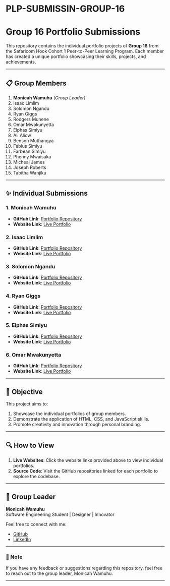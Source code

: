 # PLP-SUBMISSIN-GROUP-16


# Group 16 Portfolio Submissions  

This repository contains the individual portfolio projects of **Group 16** from the Safaricom Hook Cohort 1 Peer-to-Peer Learning Program. Each member has created a unique portfolio showcasing their skills, projects, and achievements.  

---

## 📋 Group Members  

1. **Monicah Wamuhu** *(Group Leader)*  
2. Isaac Limlim  
3. Solomon Ngandu  
4. Ryan Giggs  
5. Rodgers Munene  
6. Omar Mwakunyetta  
7. Elphas Simiyu  
8. Ali Aliow  
9. Benson Muthangya  
10. Fabius Simiyu  
11. Farbean Simiyu  
12. Phenny Mwaisaka  
13. Micheal James  
14. Joseph Roberts  
15. Tabitha Wanjiku  

---

## ✨ Individual Submissions  

### **1. Monicah Wamuhu**  
- **GitHub Link**: [Portfolio Repository](https://github.com/monicahwamuhu2/Portfolio)  
- **Website Link**: [Live Portfolio](https://monicahwamuhu2.github.io/Portfolio/)  

### **2. Isaac Limlim**  
- **GitHub Link**: [Portfolio Repository](https://github.com/isaaclimlim/isaaclimlim-Safaricom_Hook_Cohort_1_Peer_to_peer_Learning._Group_16)  
- **Website Link**: [Live Portfolio](https://isaaclimlim.github.io/isaaclimlim-Safaricom_Hook_Cohort_1_Peer_to_peer_Learning._Group_16/)  

### **3. Solomon Ngandu**  
- **GitHub Link**: [Portfolio Repository](https://github.com/sololemons/personalportfolio-Peer-Group-16.git)  
- **Website Link**: [Live Portfolio](https://personalportfolio-psi.vercel.app/)  

### **4. Ryan Giggs**  
- **GitHub Link**: [Portfolio Repository](https://github.com/Derrick-Ryan-Giggs/Ryan-Giggs-Personal-Portfolio-PLP-Peer-to-Peer-Group-16)  
- **Website Link**: [Live Portfolio](https://cheerful-gecko-4280f6.netlify.app/)  

### **5. Elphas Simiyu**  
- **GitHub Link**: [Portfolio Repository](https://github.com/elphas-simiyu/elphas-portfolio-website.git)  
- **Website Link**: [Live Portfolio](https://elphas-simiyu.github.io/elphas-portfolio-website/)  

### **6. Omar Mwakunyetta**  
- **GitHub Link**: [Portfolio Repository](https://github.com/RioOmar/My-project)  
- **Website Link**: [Live Portfolio](https://ghalib92.github.io/portfolio/)  

---

## 🎯 Objective  

This project aims to:
1. Showcase the individual portfolios of group members.
2. Demonstrate the application of HTML, CSS, and JavaScript skills.
3. Promote creativity and innovation through personal branding.  

---

## 🔍 How to View  

1. **Live Websites**: Click the website links provided above to view individual portfolios.  
2. **Source Code**: Visit the GitHub repositories linked for each portfolio to explore the codebase.  

---

## 🌟 Group Leader  

**Monicah Wamuhu**  
Software Engineering Student | Designer | Innovator  

Feel free to connect with me:  
- [GitHub](https://github.com/monicahwamuhu2)  
- [LinkedIn](https://www.linkedin.com/in/monicah-wamuhu/)  

---

### 📌 Note  

If you have any feedback or suggestions regarding this repository, feel free to reach out to the group leader, Monicah Wamuhu.

---  


